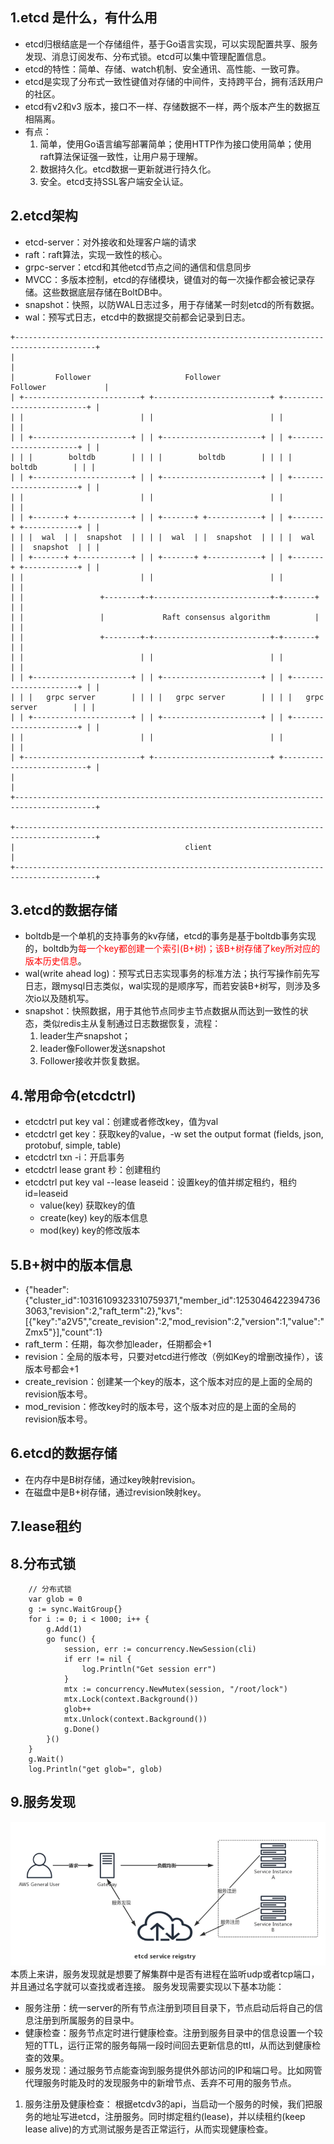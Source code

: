 ##  1.etcd 是什么，有什么用
-   etcd归根结底是一个存储组件，基于Go语言实现，可以实现配置共享、服务发现、消息订阅发布、分布式锁。etcd可以集中管理配置信息。
-   etcd的特性：简单、存储、watch机制、安全通讯、高性能、一致可靠。
-   etcd是实现了分布式一致性键值对存储的中间件，支持跨平台，拥有活跃用户的社区。
-   etcd有v2和v3 版本，接口不一样、存储数据不一样，两个版本产生的数据互相隔离。
-   有点：
    1.  简单，使用Go语言编写部署简单；使用HTTP作为接口使用简单；使用raft算法保证强一致性，让用户易于理解。
    2.  数据持久化。etcd数据一更新就进行持久化。
    3.  安全。etcd支持SSL客户端安全认证。

##  2.etcd架构
-   etcd-server：对外接收和处理客户端的请求
-   raft：raft算法，实现一致性的核心。
-   grpc-server：etcd和其他etcd节点之间的通信和信息同步
-   MVCC：多版本控制，etcd的存储模块，键值对的每一次操作都会被记录存储。这些数据底层存储在BoltDB中。
-   snapshot：快照，以防WAL日志过多，用于存储某一时刻etcd的所有数据。
-   wal：预写式日志，etcd中的数据提交前都会记录到日志。
```
+----------------------------------------------------------------------------------------+
|                                                                                        |
|         Follower                     Follower                     Follower             |
| +--------------------------+ +--------------------------+ +--------------------------+ |
| |                          | |                          | |                          | |
| | +----------------------+ | | +----------------------+ | | +----------------------+ | |
| | |        boltdb        | | | |        boltdb        | | | |        boltdb        | | |
| | +----------------------+ | | +----------------------+ | | +----------------------+ | |
| |                          | |                          | |                          | |
| | +-------+ +------------+ | | +-------+ +------------+ | | +-------+ +------------+ | |
| | |  wal  | |  snapshot  | | | |  wal  | |  snapshot  | | | |  wal  | |  snapshot  | | |
| | +-------+ +------------+ | | +-------+ +------------+ | | +-------+ +------------+ | |
| |                          | |                          | |                          | |
| |                 +--------+-+--------------------------+-+-------+                  | |
| |                 |             Raft consensus algorithm          |                  | |
| |                 +--------+-+--------------------------+-+-------+                  | |
| |                          | |                          | |                          | |
| | +----------------------+ | | +----------------------+ | | +----------------------+ | |
| | |   grpc server        | | | |   grpc server        | | | |   grpc server        | | |
| | +----------------------+ | | +----------------------+ | | +----------------------+ | |
| |                          | |                          | |                          | |
| +--------------------------+ +--------------------------+ +--------------------------+ |
|                                                                                        |
+----------------------------------------------------------------------------------------+

+----------------------------------------------------------------------------------------+
|                                      client                                            |
+----------------------------------------------------------------------------------------+
```

##  3.etcd的数据存储
-   boltdb是一个单机的支持事务的kv存储，etcd的事务是基于boltdb事务实现的，boltdb为<font color=red>每一个key都创建一个索引(B+树)；该B+树存储了key所对应的版本历史信息</font>。
-   wal(write ahead log)：预写式日志实现事务的标准方法；执行写操作前先写日志，跟mysql日志类似，wal实现的是顺序写，而若安装B+树写，则涉及多次io以及随机写。
-   snapshot：快照数据，用于其他节点同步主节点数据从而达到一致性的状态，类似redis主从复制通过日志数据恢复，流程：
    1.  leader生产snapshot；
    2.  leader像Follower发送snapshot
    3.  Follower接收并恢复数据。

##  4.常用命令(etcdctrl)
-   etcdctrl put key val：创建或者修改key，值为val
-   etcdctrl get key：获取key的value，-w set the output format (fields, json, protobuf, simple, table)
-   etcdctrl txn -i：开启事务
-   etcdctrl lease grant 秒：创建租约
-   etcdctrl put key val --lease leaseid：设置key的值并绑定租约，租约id=leaseid
    -   value(key) 获取key的值
    -   create(key) key的版本信息
    -   mod(key) key的修改版本

##  5.B+树中的版本信息
-   {"header":{"cluster_id":10316109323310759371,"member_id":12530464223947363063,"revision":2,"raft_term":2},"kvs":[{"key":"a2V5","create_revision":2,"mod_revision":2,"version":1,"value":"Zmx5"}],"count":1}
-   raft_term：任期，每次参加leader，任期都会+1
-   revision：全局的版本号，只要对etcd进行修改（例如Key的增删改操作），该版本号都会+1
-   create_revision：创建某一个key的版本，这个版本对应的是上面的全局的revision版本号。
-   mod_revision：修改key时的版本号，这个版本对应的是上面的全局的revision版本号。

##  6.etcd的数据存储
-   在内存中是B树存储，通过key映射revision。
-   在磁盘中是B+树存储，通过revision映射key。

##  7.lease租约


##  8.分布式锁
```
	// 分布式锁
	var glob = 0
	g := sync.WaitGroup{}
	for i := 0; i < 1000; i++ {
		g.Add(1)
		go func() {
			session, err := concurrency.NewSession(cli)
			if err != nil {
				log.Println("Get session err")
			}
			mtx := concurrency.NewMutex(session, "/root/lock")
			mtx.Lock(context.Background())
			glob++
			mtx.Unlock(context.Background())
			g.Done()
		}()
	}
	g.Wait()
	log.Println("get glob=", glob)
```

##	9.服务发现
![服务发现原理](etcd-server-discovery.png "服务发现原理")
本质上来讲，服务发现就是想要了解集群中是否有进程在监听udp或者tcp端口，并且通过名字就可以查找或者连接。
服务发现需要实现以下基本功能：
-	服务注册：统一server的所有节点注册到项目目录下，节点启动后将自己的信息注册到所属服务的目录中。
-	健康检查：服务节点定时进行健康检查。注册到服务目录中的信息设置一个较短的TTL，运行正常的服务每隔一段时间回去更新信息的ttl，从而达到健康检查的效果。
-	服务发现：通过服务节点能查询到服务提供外部访问的IP和端口号。比如网管代理服务时能及时的发现服务中的新增节点、丢弃不可用的服务节点。
1.	服务注册及健康检查：
根据etcdv3的api，当启动一个服务的时候，我们把服务的地址写进etcd，注册服务。同时绑定租约(lease)，并以续租约(keep lease alive)的方式测试服务是否正常运行，从而实现健康检查。

